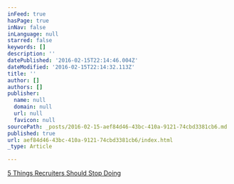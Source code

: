 ```yaml
---
inFeed: true
hasPage: true
inNav: false
inLanguage: null
starred: false
keywords: []
description: ''
datePublished: '2016-02-15T22:14:46.004Z'
dateModified: '2016-02-15T22:14:32.113Z'
title: ''
author: []
authors: []
publisher:
  name: null
  domain: null
  url: null
  favicon: null
sourcePath: _posts/2016-02-15-aef84d46-43bc-410a-9121-74cbd3381cb6.md
published: true
url: aef84d46-43bc-410a-9121-74cbd3381cb6/index.html
_type: Article

---
```

[5 Things Recruiters Should Stop Doing][0]

[0]: http://www.eremedia.com/ere/5-things-recruiters-should-stop-doing/